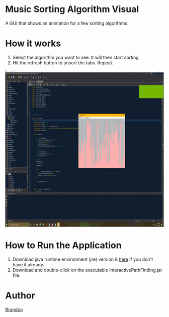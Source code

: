 # Music Sorting Algorithm Visual
A GUI that shows an animation for a few sorting algorithms. 

# How it works
1. Select the algorithm you want to see. It will then start sorting
2. Hit the refresh button to unsort the tabs. Repeat.

<p align="center"><img src="musicsorting.gif" width="850" height="500"></p>

# How to Run the Application
1. Download java runtime environment (jre) version 8 <a href="https://www.oracle.com/technetwork/java/javase/downloads/jre8-downloads-2133155.html">here</a> if you don't have it already.
2. Download and double-click on the executable InteractivePathFinding.jar file.

# Author
<a href="https://github.com/btror">Brandon</a>
